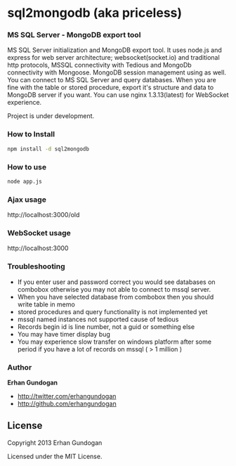 # sql2mongodb (aka priceless)

### MS SQL Server - MongoDB export tool

MS SQL Server initialization and MongoDB export tool. It uses node.js and express for web server architecture; websocket(socket.io) and traditional http protocols, MSSQL connectivity with Tedious and MongoDb connectivity with Mongoose. MongoDB session management using as well. You can connect to MS SQL Server and query databases. When you are fine with the table or stored procedure, export it's structure and data to MongoDB server if you want. You can use nginx 1.3.13(latest) for WebSocket experience.

Project is under development.

### How to Install

```bash
npm install -d sql2mongodb
```

### How to use

```bash
node app.js
```

### Ajax usage
http://localhost:3000/old

### WebSocket usage
http://localhost:3000


### Troubleshooting
+ If you enter user and password correct you would see databases on combobox otherwise you may not able to connect to mssql server.
+ When you have selected database from combobox then you should write table in memo
+ stored procedures and query functionality is not implemented yet
+ mssql named instances not supported cause of tedious
+ Records begin id is line number, not a guid or something else
+ You may have timer display bug
+ You may experience slow transfer on windows platform after some period if you have a lot of records on mssql ( > 1 million )  


### Author

**Erhan Gundogan**

+ http://twitter.com/erhangundogan
+ http://github.com/erhangundogan


License
---------------------

Copyright 2013 Erhan Gundogan

Licensed under the MIT License.

